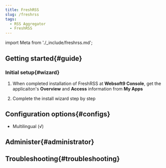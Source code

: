 ```yaml
---
title: FreshRSS
slug: /freshrss
tags:
  - RSS Aggregator
  - FreshRSS
---
```


import Meta from './_include/freshrss.md';

<Meta name="meta" />

## Getting started{#guide}

### Initial setup{#wizard}

1. When completed installation of FreshRSS at **Websoft9 Console**, get the applicaiton's **Overview** and **Access** information from **My Apps**  

2. Complete the install wizard step by step

## Configuration options{#configs}

- Multilingual (√)

## Administer{#administrator}

## Troubleshooting{#troubleshooting}